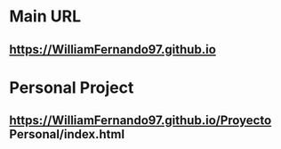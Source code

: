 # Main URL
## https://WilliamFernando97.github.io

# Personal Project
## https://WilliamFernando97.github.io/Proyecto Personal/index.html
